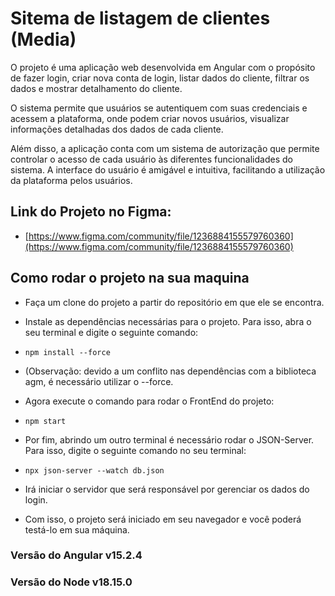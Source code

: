 # Sitema de listagem de clientes (Media)
O projeto é uma aplicação web desenvolvida em Angular com o propósito de fazer login, criar nova conta de login, listar dados do cliente, filtrar os dados e mostrar detalhamento do cliente.

O sistema permite que usuários se autentiquem com suas credenciais e acessem a plataforma, onde podem criar novos usuários, visualizar informações detalhadas dos dados de cada cliente.

Além disso, a aplicação conta com um sistema de autorização que permite controlar o acesso de cada usuário às diferentes funcionalidades do sistema. A interface do usuário é amigável e intuitiva, facilitando a utilização da plataforma pelos usuários.

## Link do Projeto no Figma:
* [https://www.figma.com/community/file/1236884155579760360](https://www.figma.com/community/file/1236884155579760360)

## Como rodar o projeto na sua maquina

* Faça um clone do projeto a partir do repositório em que ele se encontra.

* Instale as dependências necessárias para o projeto. Para isso, abra o seu terminal e digite o seguinte comando:

* `npm install --force`

* (Observação: devido a um conflito nas dependências com a biblioteca agm, é necessário utilizar o --force.

* Agora execute o comando para rodar o FrontEnd do projeto:

* `npm start`

* Por fim, abrindo um outro terminal é necessário rodar o JSON-Server. Para isso, digite o seguinte comando no seu terminal:

* `npx json-server --watch db.json`

* Irá iniciar o servidor que será responsável por gerenciar os dados do login.

* Com isso, o projeto será iniciado em seu navegador e você poderá testá-lo em sua máquina.

### Versão do Angular v15.2.4
### Versão do Node v18.15.0

